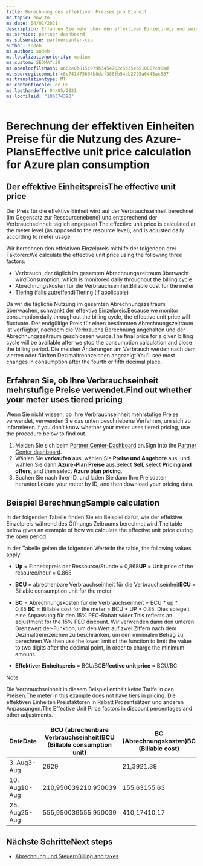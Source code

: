 ```yaml
---
title: Berechnung des effektiven Preises pro Einheit
ms.topic: how-to
ms.date: 04/02/2021
description: Erfahren Sie mehr über den effektiven Einzelpreis und seine Berechnung. Dieser Artikel enthält auch eine Beispiel Berechnung.
ms.service: partner-dashboard
ms.subservice: partnercenter-csp
author: sodeb
ms.author: sodeb
ms.localizationpriority: medium
ms.custom: SEOMAY.20
ms.openlocfilehash: a662e0b815c979b3454762c5b35eb510887c96ad
ms.sourcegitcommit: c6c741475604b8daf386fb54bb2795a6445ac887
ms.translationtype: MT
ms.contentlocale: de-DE
ms.lasthandoff: 04/05/2021
ms.locfileid: "106374390"
---
```

# <a name="effective-unit-price-calculation-for-azure-plan-consumption"></a><span data-ttu-id="07273-104">Berechnung der effektiven Einheiten Preise für die Nutzung des Azure-Plans</span><span class="sxs-lookup"><span data-stu-id="07273-104">Effective unit price calculation for Azure plan consumption</span></span>

## <a name="the-effective-unit-price"></a><span data-ttu-id="07273-105">Der effektive Einheitspreis</span><span class="sxs-lookup"><span data-stu-id="07273-105">The effective unit price</span></span>

<span data-ttu-id="07273-106">Der Preis für die effektive Einheit wird auf der Verbrauchseinheit berechnet (im Gegensatz zur Ressourcenebene) und entsprechend der Verbrauchseinheit täglich angepasst.</span><span class="sxs-lookup"><span data-stu-id="07273-106">The effective unit price is calculated at the meter level (as opposed to the resource level), and is adjusted daily according to meter usage.</span></span>

<span data-ttu-id="07273-107">Wir berechnen den effektiven Einzelpreis mithilfe der folgenden drei Faktoren:</span><span class="sxs-lookup"><span data-stu-id="07273-107">We calculate the effective unit price using the following three factors:</span></span>

- <span data-ttu-id="07273-108">Verbrauch, der täglich im gesamten Abrechnungszeitraum überwacht wird</span><span class="sxs-lookup"><span data-stu-id="07273-108">Consumption, which is monitored daily throughout the billing cycle</span></span>
- <span data-ttu-id="07273-109">Abrechnungskosten für die Verbrauchseinheit</span><span class="sxs-lookup"><span data-stu-id="07273-109">Billable cost for the meter</span></span>
- <span data-ttu-id="07273-110">Tiering (falls zutreffend)</span><span class="sxs-lookup"><span data-stu-id="07273-110">Tiering (if applicable)</span></span>

<span data-ttu-id="07273-111">Da wir die tägliche Nutzung im gesamten Abrechnungszeitraum überwachen, schwankt der effektive Einzelpreis.</span><span class="sxs-lookup"><span data-stu-id="07273-111">Because we monitor consumption daily throughout the billing cycle, the effective unit price will fluctuate.</span></span> <span data-ttu-id="07273-112">Der endgültige Preis für einen bestimmten Abrechnungszeitraum ist verfügbar, nachdem die Verbrauchs Berechnung angehalten und der Abrechnungszeitraum geschlossen wurde.</span><span class="sxs-lookup"><span data-stu-id="07273-112">The final price for a given billing cycle will be available after we stop the consumption calculation and close the billing period.</span></span> <span data-ttu-id="07273-113">Die meisten Änderungen am Verbrauch werden nach dem vierten oder fünften Dezimaltrennzeichen angezeigt.</span><span class="sxs-lookup"><span data-stu-id="07273-113">You’ll see most changes in consumption after the fourth or fifth decimal place.</span></span>

## <a name="find-out-whether-your-meter-uses-tiered-pricing"></a><span data-ttu-id="07273-114">Erfahren Sie, ob Ihre Verbrauchseinheit mehrstufige Preise verwendet.</span><span class="sxs-lookup"><span data-stu-id="07273-114">Find out whether your meter uses tiered pricing</span></span>

<span data-ttu-id="07273-115">Wenn Sie nicht wissen, ob Ihre Verbrauchseinheit mehrstufige Preise verwendet, verwenden Sie das unten beschriebene Verfahren, um sich zu informieren.</span><span class="sxs-lookup"><span data-stu-id="07273-115">If you don’t know whether your meter uses tiered pricing, use the procedure below to find out.</span></span> 

1. <span data-ttu-id="07273-116">Melden Sie sich beim [Partner Center-Dashboard](https://partner.microsoft.com/dashboard/) an.</span><span class="sxs-lookup"><span data-stu-id="07273-116">Sign into the [Partner Center dashboard](https://partner.microsoft.com/dashboard/).</span></span>
2. <span data-ttu-id="07273-117">Wählen Sie **verkaufen** aus, wählen Sie **Preise und Angebote** aus, und wählen Sie dann **Azure-Plan Preise** aus.</span><span class="sxs-lookup"><span data-stu-id="07273-117">Select **Sell**, select **Pricing and offers**, and then select **Azure plan pricing**.</span></span>
3. <span data-ttu-id="07273-118">Suchen Sie nach ihrer ID, und laden Sie dann Ihre Preisdaten herunter.</span><span class="sxs-lookup"><span data-stu-id="07273-118">Locate your meter by ID, and then download your pricing data.</span></span> 

## <a name="sample-calculation"></a><span data-ttu-id="07273-119">Beispiel Berechnung</span><span class="sxs-lookup"><span data-stu-id="07273-119">Sample calculation</span></span>

<span data-ttu-id="07273-120">In der folgenden Tabelle finden Sie ein Beispiel dafür, wie der effektive Einzelpreis während des Öffnungs Zeitraums berechnet wird.</span><span class="sxs-lookup"><span data-stu-id="07273-120">The table below gives an example of how we calculate the effective unit price during the open period.</span></span>

<span data-ttu-id="07273-121">In der Tabelle gelten die folgenden Werte:</span><span class="sxs-lookup"><span data-stu-id="07273-121">In the table, the following values apply:</span></span> 

- <span data-ttu-id="07273-122">**Up** = Einheitspreis der Ressource/Stunde = 0,868</span><span class="sxs-lookup"><span data-stu-id="07273-122">**UP** = Unit price of the resource/hour = 0.868</span></span>

- <span data-ttu-id="07273-123">**BCU** = abrechenbare Verbrauchseinheit für die Verbrauchseinheit</span><span class="sxs-lookup"><span data-stu-id="07273-123">**BCU** = Billable consumption unit for the meter</span></span>

- <span data-ttu-id="07273-124">**BC** = Abrechnungskosten für die Verbrauchseinheit = BCU \* up \* 0,85.</span><span class="sxs-lookup"><span data-stu-id="07273-124">**BC** = Billable cost for the meter = BCU \* UP \* 0.85.</span></span> <span data-ttu-id="07273-125">Dies spiegelt eine Anpassung für den 15% PEC-Rabatt wider.</span><span class="sxs-lookup"><span data-stu-id="07273-125">This reflects an adjustment for the 15% PEC discount.</span></span> <span data-ttu-id="07273-126">Wir verwenden dann den unteren Grenzwert der-Funktion, um den Wert auf zwei Ziffern nach dem Dezimaltrennzeichen zu beschränken, um den minimalen Betrag zu berechnen.</span><span class="sxs-lookup"><span data-stu-id="07273-126">We then use the lower limit of the function to limit the value to two digits after the decimal point, in order to charge the minimum amount.</span></span> 

- <span data-ttu-id="07273-127">**Effektiver Einheitspreis** = BCU/BC</span><span class="sxs-lookup"><span data-stu-id="07273-127">**Effective unit price** = BCU/BC</span></span>

>[!NOTE]
><span data-ttu-id="07273-128">Die Verbrauchseinheit in diesem Beispiel enthält keine Tarife in den Preisen.</span><span class="sxs-lookup"><span data-stu-id="07273-128">The meter in this example does not have tiers in pricing.</span></span> <span data-ttu-id="07273-129">Die effektiven Einheiten Preisfaktoren in Rabatt Prozentsätzen und anderen Anpassungen.</span><span class="sxs-lookup"><span data-stu-id="07273-129">The Effective Unit Price factors in discount percentages and other adjustments.</span></span>

| <span data-ttu-id="07273-130">Date</span><span class="sxs-lookup"><span data-stu-id="07273-130">Date</span></span> | <span data-ttu-id="07273-131">BCU (abrechenbare Verbrauchseinheit)</span><span class="sxs-lookup"><span data-stu-id="07273-131">BCU (Billable consumption unit)</span></span> | <span data-ttu-id="07273-132">BC (Abrechnungskosten)</span><span class="sxs-lookup"><span data-stu-id="07273-132">BC (Billable cost)</span></span> | <span data-ttu-id="07273-133">Effektiver Einheitspreis</span><span class="sxs-lookup"><span data-stu-id="07273-133">Effective unit price</span></span> |
| ------ | ----------- | ----------- | ----------- |  
| <span data-ttu-id="07273-134">3. Aug</span><span class="sxs-lookup"><span data-stu-id="07273-134">3-Aug</span></span> | <span data-ttu-id="07273-135">29</span><span class="sxs-lookup"><span data-stu-id="07273-135">29</span></span> | <span data-ttu-id="07273-136">21,39</span><span class="sxs-lookup"><span data-stu-id="07273-136">21.39</span></span> | <span data-ttu-id="07273-137">0.737586206896552</span><span class="sxs-lookup"><span data-stu-id="07273-137">0.737586206896552</span></span> |
| <span data-ttu-id="07273-138">10. Aug</span><span class="sxs-lookup"><span data-stu-id="07273-138">10-Aug</span></span> | <span data-ttu-id="07273-139">210,950039</span><span class="sxs-lookup"><span data-stu-id="07273-139">210.950039</span></span> | <span data-ttu-id="07273-140">155,63</span><span class="sxs-lookup"><span data-stu-id="07273-140">155.63</span></span> | <span data-ttu-id="07273-141">0.737757626107858</span><span class="sxs-lookup"><span data-stu-id="07273-141">0.737757626107858</span></span> |
| <span data-ttu-id="07273-142">25. Aug</span><span class="sxs-lookup"><span data-stu-id="07273-142">25-Aug</span></span> | <span data-ttu-id="07273-143">555,950039</span><span class="sxs-lookup"><span data-stu-id="07273-143">555.950039</span></span> | <span data-ttu-id="07273-144">410,17</span><span class="sxs-lookup"><span data-stu-id="07273-144">410.17</span></span> | <span data-ttu-id="07273-145">0.737782122900436</span><span class="sxs-lookup"><span data-stu-id="07273-145">0.737782122900436</span></span> |

## <a name="next-steps"></a><span data-ttu-id="07273-146">Nächste Schritte</span><span class="sxs-lookup"><span data-stu-id="07273-146">Next steps</span></span>

- [<span data-ttu-id="07273-147">Abrechnung und Steuern</span><span class="sxs-lookup"><span data-stu-id="07273-147">Billing and taxes</span></span>](billing.md)
